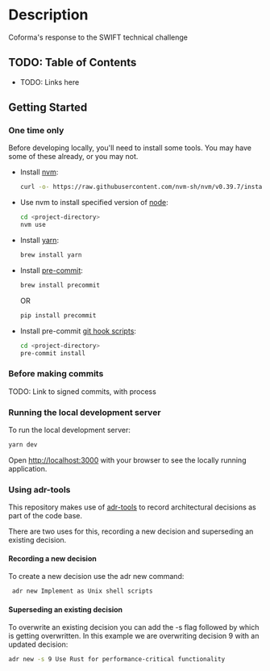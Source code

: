 # Description
Coforma's response to the SWIFT technical challenge

## TODO: Table of Contents

- TODO: Links here

## Getting Started

### One time only

Before developing locally, you'll need to install some tools. You may have some of these already, or you may not.

- Install [nvm](https://github.com/nvm-sh/nvm):
    ```bash
    curl -o- https://raw.githubusercontent.com/nvm-sh/nvm/v0.39.7/install.sh | bash
    ```

- Use nvm to install specified version of [node](https://nodejs.org/en):
    ```bash
    cd <project-directory>
    nvm use
    ```
- Install [yarn](https://classic.yarnpkg.com/en/docs/install):

    ```bash
    brew install yarn
    ```

- Install [pre-commit](https://pre-commit.com/#install):

    ```bash
    brew install precommit
    ```
     OR
    ```bash
    pip install precommit

    ```

- Install pre-commit [git hook scripts](https://pre-commit.com/#3-install-the-git-hook-scripts):

    ```bash
    cd <project-directory>
    pre-commit install
    ```

### Before making commits

TODO: Link to signed commits, with process

### Running the local development server

To run the local development server:

```bash
yarn dev
```

Open [http://localhost:3000](http://localhost:3000) with your browser to see the locally running application.

### Using adr-tools

This repository makes use of [adr-tools](https://github.com/npryce/adr-tools/tree/master) to record architectural decisions as part of the code base.

There are two uses for this, recording a new decision and superseding an existing decision.

#### Recording a new decision

To create a new decision use the adr new command:

```bash
 adr new Implement as Unix shell scripts
```

#### Superseding an existing decision

To overwrite an existing decision you can add the -s flag followed by which is getting overwritten. In this example we are overwriting decision 9 with an updated decision:

```bash
adr new -s 9 Use Rust for performance-critical functionality
```